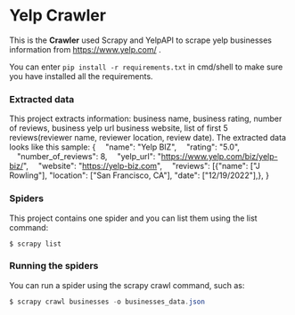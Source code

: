 # Yelp Crawler

This is the **Crawler**  used Scrapy and YelpAPI to scrape yelp businesses information from https://www.yelp.com/ .

You can enter `pip install -r requirements.txt` in cmd/shell to make sure you have installed all the requirements.

### Extracted data

This project extracts information: business name, business rating, number of reviews,  business yelp url
business website, list of first 5 reviews(reviewer name, reviewer location, review date). The extracted data looks like this sample:
{
 "name": "Yelp BIZ",
 "rating": "5.0",
 "number_of_reviews": 8,
 "yelp_url": "https://www.yelp.com/biz/yelp-biz/",
 "website": "https://yelp-biz.com",
 "reviews": [{"name": ["J Rowling"], "location": ["San Francisco, CA"], "date": ["12/19/2022"],},
}

### Spiders

This project contains one spider and you can list them using the list command:

```shell
$ scrapy list
```

### Running the spiders

You can run a spider using the scrapy crawl command, such as:

```powershell
$ scrapy crawl businesses -o businesses_data.json
```
